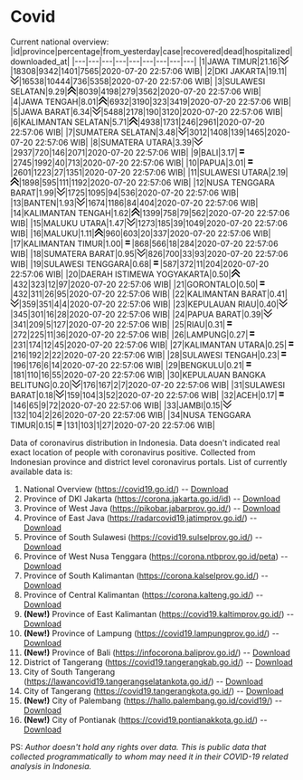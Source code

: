 # Covid
Current national overview:
|id|province|percentage|from_yesterday|case|recovered|dead|hospitalized|downloaded_at|
|---|---|---|---|---|---|---|---|---|
|1|JAWA TIMUR|21.16|![down](https://github.com/ariefrachmannn/covid/raw/master/img/rsz_down.png)|18308|9342|1401|7565|2020-07-20 22:57:06 WIB|
|2|DKI JAKARTA|19.11|![down](https://github.com/ariefrachmannn/covid/raw/master/img/rsz_down.png)|16538|10444|736|5358|2020-07-20 22:57:06 WIB|
|3|SULAWESI SELATAN|9.29|![up](https://github.com/ariefrachmannn/covid/raw/master/img/rsz_img_186982.png)|8039|4198|279|3562|2020-07-20 22:57:06 WIB|
|4|JAWA TENGAH|8.01|![up](https://github.com/ariefrachmannn/covid/raw/master/img/rsz_img_186982.png)|6932|3190|323|3419|2020-07-20 22:57:06 WIB|
|5|JAWA BARAT|6.34|![down](https://github.com/ariefrachmannn/covid/raw/master/img/rsz_down.png)|5488|2178|190|3120|2020-07-20 22:57:06 WIB|
|6|KALIMANTAN SELATAN|5.71|![up](https://github.com/ariefrachmannn/covid/raw/master/img/rsz_img_186982.png)|4938|1731|246|2961|2020-07-20 22:57:06 WIB|
|7|SUMATERA SELATAN|3.48|![down](https://github.com/ariefrachmannn/covid/raw/master/img/rsz_down.png)|3012|1408|139|1465|2020-07-20 22:57:06 WIB|
|8|SUMATERA UTARA|3.39|![down](https://github.com/ariefrachmannn/covid/raw/master/img/rsz_down.png)|2937|720|146|2071|2020-07-20 22:57:06 WIB|
|9|BALI|3.17|![equal](https://github.com/ariefrachmannn/covid/raw/master/img/rsz_equal.png)|2745|1992|40|713|2020-07-20 22:57:06 WIB|
|10|PAPUA|3.01|![equal](https://github.com/ariefrachmannn/covid/raw/master/img/rsz_equal.png)|2601|1223|27|1351|2020-07-20 22:57:06 WIB|
|11|SULAWESI UTARA|2.19|![up](https://github.com/ariefrachmannn/covid/raw/master/img/rsz_img_186982.png)|1898|595|111|1192|2020-07-20 22:57:06 WIB|
|12|NUSA TENGGARA BARAT|1.99|![down](https://github.com/ariefrachmannn/covid/raw/master/img/rsz_down.png)|1725|1095|94|536|2020-07-20 22:57:06 WIB|
|13|BANTEN|1.93|![down](https://github.com/ariefrachmannn/covid/raw/master/img/rsz_down.png)|1674|1186|84|404|2020-07-20 22:57:06 WIB|
|14|KALIMANTAN TENGAH|1.62|![up](https://github.com/ariefrachmannn/covid/raw/master/img/rsz_img_186982.png)|1399|758|79|562|2020-07-20 22:57:06 WIB|
|15|MALUKU UTARA|1.47|![down](https://github.com/ariefrachmannn/covid/raw/master/img/rsz_down.png)|1273|185|39|1049|2020-07-20 22:57:06 WIB|
|16|MALUKU|1.11|![up](https://github.com/ariefrachmannn/covid/raw/master/img/rsz_img_186982.png)|960|603|20|337|2020-07-20 22:57:06 WIB|
|17|KALIMANTAN TIMUR|1.00|![equal](https://github.com/ariefrachmannn/covid/raw/master/img/rsz_equal.png)|868|566|18|284|2020-07-20 22:57:06 WIB|
|18|SUMATERA BARAT|0.95|![down](https://github.com/ariefrachmannn/covid/raw/master/img/rsz_down.png)|826|700|33|93|2020-07-20 22:57:06 WIB|
|19|SULAWESI TENGGARA|0.68|![equal](https://github.com/ariefrachmannn/covid/raw/master/img/rsz_equal.png)|587|372|11|204|2020-07-20 22:57:06 WIB|
|20|DAERAH ISTIMEWA YOGYAKARTA|0.50|![up](https://github.com/ariefrachmannn/covid/raw/master/img/rsz_img_186982.png)|432|323|12|97|2020-07-20 22:57:06 WIB|
|21|GORONTALO|0.50|![equal](https://github.com/ariefrachmannn/covid/raw/master/img/rsz_equal.png)|432|311|26|95|2020-07-20 22:57:06 WIB|
|22|KALIMANTAN BARAT|0.41|![down](https://github.com/ariefrachmannn/covid/raw/master/img/rsz_down.png)|359|351|4|4|2020-07-20 22:57:06 WIB|
|23|KEPULAUAN RIAU|0.40|![down](https://github.com/ariefrachmannn/covid/raw/master/img/rsz_down.png)|345|301|16|28|2020-07-20 22:57:06 WIB|
|24|PAPUA BARAT|0.39|![down](https://github.com/ariefrachmannn/covid/raw/master/img/rsz_down.png)|341|209|5|127|2020-07-20 22:57:06 WIB|
|25|RIAU|0.31|![equal](https://github.com/ariefrachmannn/covid/raw/master/img/rsz_equal.png)|272|225|11|36|2020-07-20 22:57:06 WIB|
|26|LAMPUNG|0.27|![equal](https://github.com/ariefrachmannn/covid/raw/master/img/rsz_equal.png)|231|174|12|45|2020-07-20 22:57:06 WIB|
|27|KALIMANTAN UTARA|0.25|![equal](https://github.com/ariefrachmannn/covid/raw/master/img/rsz_equal.png)|216|192|2|22|2020-07-20 22:57:06 WIB|
|28|SULAWESI TENGAH|0.23|![equal](https://github.com/ariefrachmannn/covid/raw/master/img/rsz_equal.png)|196|176|6|14|2020-07-20 22:57:06 WIB|
|29|BENGKULU|0.21|![equal](https://github.com/ariefrachmannn/covid/raw/master/img/rsz_equal.png)|181|110|16|55|2020-07-20 22:57:06 WIB|
|30|KEPULAUAN BANGKA BELITUNG|0.20|![down](https://github.com/ariefrachmannn/covid/raw/master/img/rsz_down.png)|176|167|2|7|2020-07-20 22:57:06 WIB|
|31|SULAWESI BARAT|0.18|![down](https://github.com/ariefrachmannn/covid/raw/master/img/rsz_down.png)|159|104|3|52|2020-07-20 22:57:06 WIB|
|32|ACEH|0.17|![equal](https://github.com/ariefrachmannn/covid/raw/master/img/rsz_equal.png)|146|65|9|72|2020-07-20 22:57:06 WIB|
|33|JAMBI|0.15|![down](https://github.com/ariefrachmannn/covid/raw/master/img/rsz_down.png)|132|104|2|26|2020-07-20 22:57:06 WIB|
|34|NUSA TENGGARA TIMUR|0.15|![equal](https://github.com/ariefrachmannn/covid/raw/master/img/rsz_equal.png)|131|103|1|27|2020-07-20 22:57:06 WIB|

Data of coronavirus distribution in Indonesia. Data doesn't indicated real exact location of people with coronavirus positive. Collected from Indonesian province and district level coronavirus portals. List of currently available data is:
1. National Overview (https://covid19.go.id/) -- [Download](https://www.dropbox.com/s/66ly270fw4y76fx/covid_nasional.csv?dl=0)
2. Province of DKI Jakarta (https://corona.jakarta.go.id/id) -- [Download](https://riwayat-file-covid-19-dki-jakarta-jakartagis.hub.arcgis.com/)
3. Province of West Java (https://pikobar.jabarprov.go.id/) -- [Download](https://www.dropbox.com/s/alg0zp60fylq6cn/covid_jabar.csv?dl=0)
4. Province of East Java (https://radarcovid19.jatimprov.go.id/) -- [Download](https://www.dropbox.com/sh/e7vtgcnl4ckbvr4/AADo9UMRDZvrhHn66qTHZOvNa?dl=0)
5. Province of South Sulawesi (https://covid19.sulselprov.go.id/) -- [Download](https://www.dropbox.com/s/z5ek23lwcztj7z7/covid_sulsel.csv?dl=0)
6. Province of West Nusa Tenggara (https://corona.ntbprov.go.id/peta) -- [Download](https://www.dropbox.com/s/4p2k93n42xx0c00/covid_ntb.csv?dl=0)
7. Province of South Kalimantan (https://corona.kalselprov.go.id/) -- [Download](https://www.dropbox.com/sh/7aa2kvz8lb04pzz/AADH1Oj5oFMw2mp-D3JStPRsa?dl=0)
8. Province of Central Kalimantan (https://corona.kalteng.go.id/) -- [Download](https://www.dropbox.com/s/9q01v5r3ys2ozk4/covid_kalteng.csv?dl=0)
9. **(New!)** Province of East Kalimantan (https://covid19.kaltimprov.go.id/) -- [Download](https://www.dropbox.com/sh/qhpxj532nm80goa/AAB6ek_fp1__ieTR0TFQpfIga?dl=0)
10. **(New!)** Province of Lampung (https://covid19.lampungprov.go.id/) -- [Download](https://www.dropbox.com/s/ecuew6oa9kzwqwx/covid_lampung.csv?dl=0)
11. **(New!)** Province of Bali (https://infocorona.baliprov.go.id/) -- [Download](https://www.dropbox.com/sh/iceiwun4ufttmiu/AAC7dSRMpfTjPI1Lfzw-LeCUa?dl=0)
12. District of Tangerang (https://covid19.tangerangkab.go.id/) -- [Download](https://www.dropbox.com/sh/yxovyy6sy5bnz4p/AACZzVHinisKmz8oQWyQJ3nua?dl=0)
13. City of South Tangerang (https://lawancovid19.tangerangselatankota.go.id/) -- [Download](https://www.dropbox.com/s/zlvxo4ivswdzmle/covid_tangsel.csv?dl=0)
14. City of Tangerang (https://covid19.tangerangkota.go.id/) -- [Download](https://www.dropbox.com/s/e53224kvdrpjzy0/covid_tangkot.csv?dl=0)
15. **(New!)** City of Palembang (https://hallo.palembang.go.id/covid19/) -- [Download](https://www.dropbox.com/sh/oj17bhwhlpjht9e/AABZEG-OiaSaFvikATDx6coEa?dl=0)
16. **(New!)** City of Pontianak (https://covid19.pontianakkota.go.id/) -- [Download](https://www.dropbox.com/sh/66if3y4ly51j4sh/AADQ-zwLGa7Kz4ZzJgDw2-3na?dl=0)

PS: *Author doesn't hold any rights over data. This is public data that collected programmatically to whom may need it in their COVID-19 related analysis in Indonesia.*
